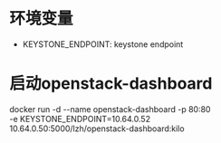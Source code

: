 # 环境变量
- KEYSTONE_ENDPOINT: keystone endpoint

# 启动openstack-dashboard
docker run -d --name openstack-dashboard -p 80:80 \
    -e KEYSTONE_ENDPOINT=10.64.0.52 \
    10.64.0.50:5000/lzh/openstack-dashboard:kilo